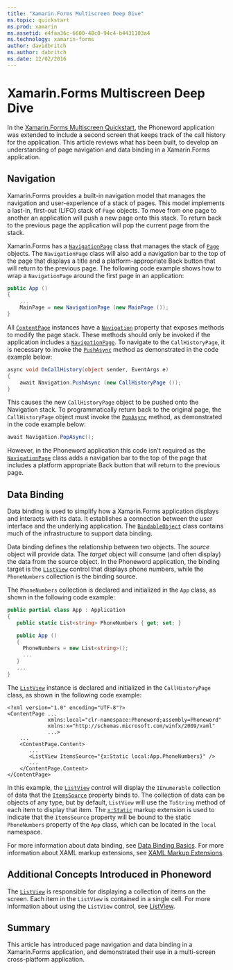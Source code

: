 ```yaml
---
title: "Xamarin.Forms Multiscreen Deep Dive"
ms.topic: quickstart
ms.prod: xamarin
ms.assetid: e4faa36c-6600-48c0-94c4-b4431103a4
ms.technology: xamarin-forms
author: davidbritch
ms.author: dabritch
ms.date: 12/02/2016
---
```


# Xamarin.Forms Multiscreen Deep Dive

In the [Xamarin.Forms Multiscreen Quickstart](~/xamarin-forms/get-started/hello-xamarin-forms-multiscreen/quickstart.md), the Phoneword application was extended to include a second screen that keeps track of the call history for the application. This article reviews what has been built, to develop an understanding of page navigation and data binding in a Xamarin.Forms application.

## Navigation

Xamarin.Forms provides a built-in navigation model that manages the navigation and user-experience of a stack of pages. This model implements a last-in, first-out (LIFO) stack of `Page` objects. To move from one page to another an application will push a new page onto this stack. To return back to the previous page the application will pop the current page from the stack.

Xamarin.Forms has a [`NavigationPage`](https://developer.xamarin.com/api/type/Xamarin.Forms.NavigationPage/) class that manages the stack of [`Page`](https://developer.xamarin.com/api/type/Xamarin.Forms.Page/) objects. The `NavigationPage` class will also add a navigation bar to the top of the page that displays a title and a platform-appropriate <span class="uiitem">Back</span> button that will return to the previous page. The following code example shows how to wrap a `NavigationPage` around the first page in an application:

```csharp
public App ()
{
    ...
    MainPage = new NavigationPage (new MainPage ());
}
```

All [`ContentPage`](https://developer.xamarin.com/api/type/Xamarin.Forms.ContentPage/) instances have a [`Navigation`](https://developer.xamarin.com/api/property/Xamarin.Forms.VisualElement.Navigation/) property that exposes methods to modify the page stack. These methods should only be invoked if the application includes a [`NavigationPage`](https://developer.xamarin.com/api/type/Xamarin.Forms.NavigationPage/). To navigate to the `CallHistoryPage`, it is necessary to invoke the [`PushAsync`](https://developer.xamarin.com/api/member/Xamarin.Forms.NavigationPage.PushAsync/p/Xamarin.Forms.Page/) method as demonstrated in the code example below:

```csharp
async void OnCallHistory(object sender, EventArgs e)
{
    await Navigation.PushAsync (new CallHistoryPage ());
}
```

This causes the new `CallHistoryPage` object to be pushed onto the Navigation stack. To programmatically return back to the original page, the `CallHistoryPage` object must invoke the [`PopAsync`](https://developer.xamarin.com/api/member/Xamarin.Forms.NavigationPage.PopAsync()/) method, as demonstrated in the code example below:

```csharp
await Navigation.PopAsync();
```

However, in the Phoneword application this code isn't required as the [`NavigationPage`](https://developer.xamarin.com/api/type/Xamarin.Forms.NavigationPage/) class adds a navigation bar to the top of the page that includes a platform appropriate <span class="uiitem">Back</span> button that will return to the previous page.

## Data Binding

Data binding is used to simplify how a Xamarin.Forms application displays and interacts with its data. It establishes a connection between the user interface and the underlying application. The [`BindableObject`](https://developer.xamarin.com/api/type/Xamarin.Forms.BindableObject/) class contains much of the infrastructure to support data binding.

Data binding defines the relationship between two objects. The *source* object will provide data. The *target* object will consume (and often display) the data from the source object. In the Phoneword application, the binding target is the [`ListView`](https://developer.xamarin.com/api/type/Xamarin.Forms.ListView/) control that displays phone numbers, while the `PhoneNumbers` collection is the binding source.

The `PhoneNumbers` collection is declared and initialized in the `App` class, as shown in the following code example:

```csharp
public partial class App : Application
{
   public static List<string> PhoneNumbers { get; set; }

   public App ()
   {
     PhoneNumbers = new List<string>();
     ...
   }
   ...
}
```

The [`ListView`](https://developer.xamarin.com/api/type/Xamarin.Forms.ListView/) instance is declared and initialized in the `CallHistoryPage` class, as shown in the following code example:

```xaml
<?xml version="1.0" encoding="UTF-8"?>
<ContentPage ...
			 xmlns:local="clr-namespace:Phoneword;assembly=Phoneword"
			 xmlns:x="http://schemas.microsoft.com/winfx/2009/xaml"
			 ...>
    ...
	<ContentPage.Content>
       ...
       <ListView ItemsSource="{x:Static local:App.PhoneNumbers}" />
       ...
	</ContentPage.Content>
</ContentPage>
```

In this example, the [`ListView`](https://developer.xamarin.com/api/type/Xamarin.Forms.ListView/) control will display the `IEnumerable` collection of data that the [`ItemsSource`](https://developer.xamarin.com/api/property/Xamarin.Forms.ItemsView.ItemsSource/) property binds to. The collection of data can be objects of any type, but by default, `ListView` will use the `ToString` method of each item to display that item. The [`x:Static`](https://developer.xamarin.com/api/type/Xamarin.Forms.Xaml.StaticExtension/) markup extension is used to indicate that the `ItemsSource` property will be bound to the static `PhoneNumbers` property of the `App` class, which can be located in the `local` namespace.

For more information about data binding, see [Data Binding Basics](~/xamarin-forms/xaml/xaml-basics/data-binding-basics.md). For more information about XAML markup extensions, see [XAML Markup Extensions](~/xamarin-forms/xaml/xaml-basics/xaml-markup-extensions.md).

## Additional Concepts Introduced in Phoneword

The [`ListView`](https://developer.xamarin.com/api/type/Xamarin.Forms.ListView/) is responsible for displaying a collection of items on the screen. Each item in the `ListView` is contained in a single cell. For more information about using the `ListView` control, see [ListView](~/xamarin-forms/user-interface/listview/index.md).

## Summary

This article has introduced page navigation and data binding in a Xamarin.Forms application, and demonstrated their use in a multi-screen cross-platform application.
